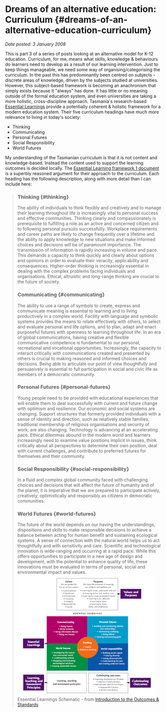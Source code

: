 # Dreams of an alternative education: Curriculum {#dreams-of-an-alternative-education-curriculum}

_Date posted: 3 January 2008_

This is part 3 of a series of posts looking at an alternative model for K-12 education. Curriculum, for me, means what skills, knowledge & behaviours do learners need to develop as a result of our learning intervention. Just to keep things manageable, we need some way of organising/categorising the curriculum. In the past this has predominantly been centred on subjects - discrete areas of knowledge, driven by the subjects studied at universities. However, this subject-based framework is becoming an anachronism that simply exists because it "always" has done. It has little or no meaning outside of the formal education system, and even universities are taking a more holistic, cross-discipline approach. Tasmania's research-based [Essential Learnings](http://www.ltag.education.tas.gov.au/references.htm#ELsresources) provide a potentially coherent & holistic framework for a modern education system. Their five curriculum headings have much more relevance to living in today's society:

*   Thinking
*   Communicating
*   Personal Futures
*   Social Responsibility
*   World Futures

My understanding of the Tasmanian curriculum is that it is not content and knowledge-based. Instead the content used to support the learning outcomes is decided locally. The [Essential Learning framework 1 document](http://www.ltag.education.tas.gov.au/ELsresources/essentiallearnings1.pdf) is a superbly reasoned argument for their approach to the curriculum. Each heading has the following description, along with more detail than I can include here:

> ### Thinking {#thinking}
> 
> The ability of individuals to think flexibly and creatively and to manage their learning throughout life is increasingly vital to personal success and effective communities. Thinking clearly and compassionately is prerequisite to fulfilling a role as an active and concerned citizen and to following personal pursuits successfully. Workplace requirements and career paths are likely to change frequently over a lifetime and the ability to apply knowledge to new situations and make informed choices and decisions will be of paramount importance. The transmission of information is rapidly increasing in volume and pace. This demands a capacity to think quickly and clearly about options and opinions in order to evaluate their veracity, applicability and consequences. Higher-order thinking is increasingly essential in dealing with the complex problems facing individuals and organisations. Ethical, altruistic and long-range thinking are crucial to the future of society.
> 
> ### Communicating {#communicating}
> 
> The ability to use a range of symbols to create, express and communicate meaning is essential to learning and to living productively in a complex world. Facility with language and symbolic systems provides the means to relate effectively with others, to select and evaluate personal and life options, and to plan, adapt and enact purposeful futures with openness to learning throughout life. In an era of global communications, having creative and flexible communicative competence is fundamental to our personal, recreational and vocational opportunities. Increasingly, the capacity to interact critically with communications created and presented by others is crucial to making reasoned and informed choices and decisions. Being able to articulate our point of view thoughtfully and persuasively is essential to full participation in social and civic life as members of a democratic community.
> 
> ### Personal Futures {#personal-futures}
> 
> Young people need to be provided with educational experiences that will enable them to deal successfully with current and future change with optimism and resilience. Our economic and social systems are changing. Support structures that formerly provided individuals with a sense of identity and direction, such as relatively stable families, traditional membership of religious organisations and security of work, are also changing. Technology is advancing at an accelerating pace. Ethical dilemmas abound in the modern world and learners increasingly need to examine value positions implicit in issues, think critically about all perspectives to determine their own position, deal with current challenges, and contribute to preferred futures for themselves and their community.
> 
> ### Social Responsibility {#social-responsibility}
> 
> In a fluid and complex global community faced with challenging choices and decisions that will affect the future of humanity and of the planet, it is imperative that we are prepared to participate actively, creatively, optimistically and responsibly as citizens in democratic communities.
> 
> ### World Futures {#world-futures}
> 
> The future of the world depends on our having the understandings, dispositions and skills to make responsible decisions to achieve a balance between acting for human benefit and sustaining ecological systems. A sense of connection with the natural world helps us to act thoughtfully and with sensitivity and care. Scientific and technological innovation is wide-ranging and occurring at a rapid pace. While this offers opportunities to participate in a new age of design and development, with the potential to enhance quality of life, these innovations must be evaluated in terms of personal, social and environmental impact and values.![Essential Learnings Schematic](./exportlc.php_files/essential_learning_schematic.png "Essential Learnings Schematic")Essential Learnings Schematic - from [Introduction to the Outcomes & Standards](http://www.ltag.education.tas.gov.au/ELsresources/outcomesintro.pdf)